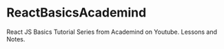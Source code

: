 # ReactBasicsAcademind
React JS Basics Tutorial Series from Academind on Youtube. Lessons and Notes.
